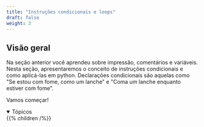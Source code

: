 ```yaml
---
title: "Instruções condicionais e loops"
draft: false
weight: 3
---
```


## Visão geral

Na seção anterior você aprendeu sobre impressão, comentários e variáveis. Nesta seção, apresentaremos o conceito de instruções condicionais e como aplicá-las em python. Declarações condicionais são aquelas como "Se estou com fome, como um lanche" e "Coma um lanche enquanto estiver com fome".

Vamos começar!

<details open>
<summary>Tópicos</summary>
{{% children /%}}
</details>
